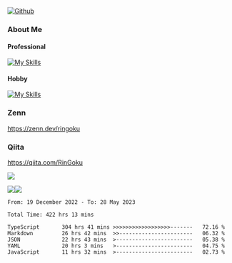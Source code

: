 [![Github](https://img.shields.io/github/followers/RinGoku?label=Follow&style=social)](https://github.com/skyt-a)

### About Me
#### Professional
[![My Skills](https://skillicons.dev/icons?i=react,ts,js,nodejs,java,graphql,firebase,githubactions&theme=light)](https://skillicons.dev)
#### Hobby
[![My Skills](https://skillicons.dev/icons?i=unity,rust,py&theme=light)](https://skillicons.dev)

### Zenn
https://zenn.dev/ringoku
### Qiita
https://qiita.com/RinGoku


![](https://github-profile-summary-cards.vercel.app/api/cards/profile-details?username=skyt-a&theme=default)

![](https://github-profile-summary-cards.vercel.app/api/cards/repos-per-language?username=skyt-a&theme=default)![](https://github-profile-summary-cards.vercel.app/api/cards/stats?username=RinGoku&theme=default)

<!--START_SECTION:waka-->

```text
From: 19 December 2022 - To: 28 May 2023

Total Time: 422 hrs 13 mins

TypeScript       304 hrs 41 mins >>>>>>>>>>>>>>>>>>-------   72.16 %
Markdown         26 hrs 42 mins  >>-----------------------   06.32 %
JSON             22 hrs 43 mins  >------------------------   05.38 %
YAML             20 hrs 3 mins   >------------------------   04.75 %
JavaScript       11 hrs 32 mins  >------------------------   02.73 %
```

<!--END_SECTION:waka-->
